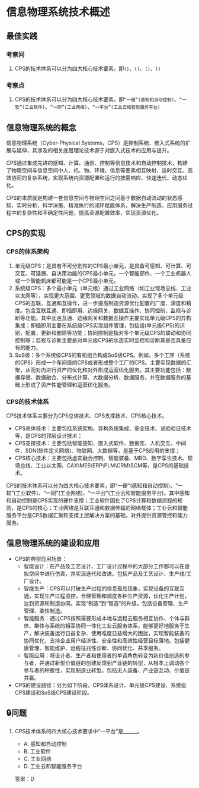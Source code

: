 # 信息物理系统技术概述


## 最佳实践


### 考察问

1. CPS的技术体系可以分为四大核心技术要素，即`()`、`()`、`()`、`()`

### 考察点

1. CPS的技术体系可以分为四大核心技术要素，即`“一硬”(感知和自动控制)`、`“一软”(工业软件)`、`“一网”(工业网络)`、`“一平台”(工业云和智能服务平台)`


## 信息物理系统的概念

信息物理系统（Cyber-Physical Systems，CPS）是控制系统、嵌入式系统的扩展与延伸，其涉及的相关底层理论技术源于对嵌入式技术的应用与提升。

CPS通过集成先进的感知、计算、通信、控制等信息技术和自动控制技术，构建了物理空间与信息空间中人、机、物、环境、信息等要素相互映射、适时交互、高效协同的复杂系统，实现系统内资源配置和运行的按需响应、快速迭代、动态优化。

CPS的本质就是构建一套信息空间与物理空间之间基于数据自动流动的状态感知、实时分析、科学决策、精准执行的闭环赋能体系，解决生产制造、应用服务过程中的复杂性和不确定性问题，提高资源配置效率，实现资源优化。

## CPS的实现

### CPS的体系架构

1. 单元级CPS：是具有不可分割性的CPS最小单元，是具备可感知、可计算、可交互、可延展、自决策功能的CPS最小单元，一个智能部件、一个工业机器人或一个智能机床都可能是一个CPS最小单元。
2. 系统级CPS：多个最小单元（单元级）通过工业网络（如工业现场总线、工业以太网等），实现更大范围、更宽领域的数据自动流动，实现了多个单元级CPS的互联、互通和互操作，进一步提高制造资源优化配置的广度、深度和精度。包含互联互通、即插即用、边缘网关、数据互操作、协同控制、监视与诊断等功能。其中互连互通、边缘网关和数据互操作主要实现单元级CPS的异构集成；即插即用主要在系统级CPS实现组件管理，包括组(单元级CPS)的识别，配置，更新和删除等功能；协同控制是指对多个单元级CPS的联动和协同控制等；监视与诊断主要是对单元级CPS的状态实时监控和诊断其是否具备应有的能力。
3. SoS级：多个系统级CPS的有机组合构成SoS级CPS。例如，多个工序（系统的CPS）形成一个车间级的CPS或者形成整个工厂的CPS。主要实现数据的汇聚，从而对内进行资产的优化和对外形成运营优化服务。其主要功能包括：数据存储、数据融合、分布式计算、大数据分析、数据服务，并在数据服务的基础上形成了资产性能管理和运营优化服务。

### CPS的技术体系

CPS技术体系主要分为CPS总体技术、CPS支撑技术、CPS核心技术。

- CPS总体技术：主要包括系统架构、异构系统集成、安全技术、试验验证技术等，是CPS的顶层设计技术；
- CPS支撑技术：主要包括智能感知、嵌入式软件、数据库、人机交互、中间件、SDN(软件定义网络)、物联网、大数据等，是基于CPS应用的支撑；
- CPS核心技术：主要包括虚实融合控制、智能装备、MBD、数字孪生技术、现场总线、工业以太网、CAX\MES\ERP\PLM\CRM\SCM等，是CPS的基础技术。

CPS的技术体系可以分为四大核心技术要素，即“一硬”(感知和自动控制)、“一软”(工业软件)、“一网”(工业网络)、“一平台”(工业云和智能服务平台)。其中感知和自动控制是CPS实现的硬件支撑；工业软件固化了CPS计算和数据流程的规则，是CPS的核心；工业网络是互联互通和数据传输的网络载体；工业云和智能服务平台是CPS数据汇聚和支撑上层解决方案的基础，对外提供资源管控和能力服务。

## 信息物理系统的建设和应用

- CPS的典型应用场景：
    - 智能设计：在产品及工艺设计、工厂设计过程中的大部分工作都可以在虚拟空间中进行仿真，并实现迭代和改进。包括产品及工艺设计、生产线/工厂设计。
    - 智能生产：CPS可以打破生产过程的信息孤岛现象，实现设备的互联互通，实现生产过程监控，合理管理和调度各种生产资源，优化生产计划，达到资源和制造协同，实现“制造”到“智造”的升级。包括设备管理、生产管理、柔性制造。
    - 智能服务：通过CPS按照需要形成本地与远程云服务相互协作、个体与群体、群体与系统的相互协同一体化工业云服务体系，能够更好地服务于生产，解决装备运行日益复杂、使用难度日益增大的困扰，实现智能装备的协同优化，支持企业用户经济性、安全性和高效性经营目标落地。包括健康管理、智能维护、远程征兆性诊断、协同优化、共享服务。
    - 智能应用：将设计者、生产者和使用者的单调角色转变为新价值创造的参与者，并通过新型价值链的创建反馈到产业链的转型，从根本上调动各个参与者的积极性，实现制造业转型。包括无人装备、产业链互动、价值链共赢。
- CPS的建设路径：分为如下阶段，CPS体系设计、单元级CPS建设、系统级CPS建设和SoS级CPS建设阶段。


## 🔒问题

1. CPS技术体系的四大核心技术要求中“一平台”是______。

    - A. 感知和自动控制
    - B. 工业软件
    - C. 工业网络
    - D. 工业云和智能服务平台

    答案：D
